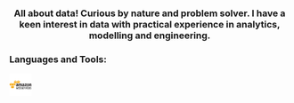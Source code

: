<h3 align="center">All about data! Curious by nature and problem solver. I have a keen interest in data with practical experience in analytics, modelling and engineering.</h3>


<h3 align="left">Languages and Tools:</h3> 
<p align="left"><a href="https://aws.amazon.com" target="_blank" rel="noreferrer"> <img src="https://raw.githubusercontent.com/devicons/devicon/master/icons/amazonwebservices/amazonwebservices-original-wordmark.svg" alt="aws" width="40" height="40"/> 